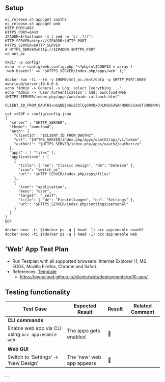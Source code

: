 ## Setup
```
oc_release.sh app:get oauth2
oc_release.sh app:get web
HTTP_PORT=883
HTTPS_PORT=8443
IPADDR=$(hostname -I | sed -e 's/ .*//')
HTTP_SERVER=http://$IPADDR:$HTTP_PORT
HTTPS_SERVER=$HTTP_SERVER
# HTTPS_SERVER=http://$IPADDR:$HTTPS_PORT
cd mnt_oc

mkdir -p config/
echo -e > config/web.config.php "<?php\n\$CONFIG = array ( 'web.baseUrl' => '$HTTPS_SERVER/index.php/apps/web' );"

docker run -ti --rm -v $HOME/mnt_oc:/mnt/data -p $HTTP_PORT:8080 owncloud/server:10.6.0 & 
echo "Admin -> General -> Log: select Everything ..."
echo "Admin -> 'User Authentication': Add: ownCloud-Web $HTTPS_SERVER/index.php/apps/web/oidc-callback.html"

CLIENT_ID_FROM_OAUTH2=nGqQBjSGwZ33lCgGWXUxOJLKG6SU5AnMGOHJo3w5f39U8KMrg7BMN7vJCvcKDF56

cat <<EOF > config/config.json
{
  "server" : "$HTTP_SERVER",
  "theme": "owncloud",
  "auth": {
    "clientId": "$CLIENT_ID_FROM_OAUTH2",
    "url": "$HTTPS_SERVER/index.php/apps/oauth2/api/v1/token",
    "authUrl": "$HTTPS_SERVER/index.php/apps/oauth2/authorize"
  },
  "apps" : [ "files" ],
  "applications" : [
    {
      "title": { "en": "Classic Design", "de": "Dateien" },
      "icon": "switch_ui",
      "url": "$HTTP_SERVER/index.php/apps/files"
    },
    {
      "icon": "application",
      "menu": "user",
      "target": "_self",
      "title": { "de": "Einstellungen", "en": "Settings" },
      "url": "$HTTPS_SERVER/index.php/settings/personal"
    }
  ]
}
EOF

docker exec -ti $(docker ps -q | head -1) occ app:enable oauth2
docker exec -ti $(docker ps -q | head -1) occ app:enable web
```

## 'Web' App Test Plan

- Run Testplan with all supported browsers: Internet Explorer 11, MS EDGE, Mozilla Firefox, Chrome and Safari.
- References: [Template](https://github.com/owncloud/QA/edit/master/Server/Test_Plan_web.md)
  - https://owncloud.github.io/clients/web/deployments/oc10-app/
  
## Testing functionality

Test Case | Expected Result | Result | Related Comment
------------- | -------------- | ----- | ------
**CLI commands** |  |   |
Enable web app via CLI using ```occ app:enable web``` | The apps gets enabled | :construction:  |
|  |   |
 **Web GUI** |  |   |
 Switch to 'Settings' -> 'New Design' | The 'new' web app appears | :construction:  |

...
